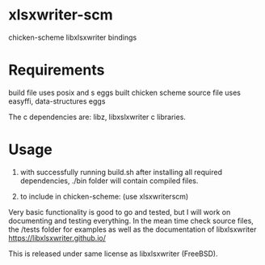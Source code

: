# xlsxwriter-scm
chicken-scheme libxlsxwriter bindings

# Requirements
build file uses posix and s eggs
built chicken scheme source file uses easyffi, data-structures eggs

The c dependencies are: libz, libxslxwriter c libraries.


# Usage
1) with successfully running build.sh after installing all required dependencies, ./bin folder will contain compiled files. 

2) to include in chicken-scheme: (use xlsxwriterscm)

Very basic functionality is good to go and tested, but I will work on documenting and testing everything.
In the mean time check source files, the /tests folder for examples as well as the documentation of libxlsxwriter https://libxlsxwriter.github.io/ 

This is released under same license as libxlsxwriter (FreeBSD).

